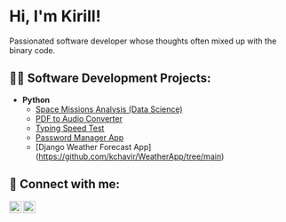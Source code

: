<h1>Hi, I'm Kirill!</h1> 
Passionated software developer whose thoughts often mixed up with the binary code.

<h2>👨‍💻 Software Development Projects:</h2>

- <b>Python</b>
  - [Space Missions Analysis (Data Science)](https://github.com/kchavir/SpaceMissionsAnalysisDataScience)
  - [PDF to Audio Converter](https://github.com/kchavir/PDFtoAudioConverter)
  - [Typing Speed Test](https://github.com/kchavir/TypingSpeedTest)
  - [Password Manager App](https://github.com/kchavir/PasswordManager)
  - [Django Weather Forecast App] (https://github.com/kchavir/WeatherApp/tree/main)

<h2> 🤳 Connect with me:</h2>

[<img align="left" alt="KyryloChavir | LinkedIn" width="22px" src="https://cdn.jsdelivr.net/npm/simple-icons@v3/icons/linkedin.svg" />][linkedin]
[<img align="left" alt="KyryloChavir | Instagram" width="22px" src="https://cdn.jsdelivr.net/npm/simple-icons@v3/icons/instagram.svg" />][instagram]

[instagram]: https://www.instagram.com/kchavir/
[linkedin]: https://www.linkedin.com/in/kchavir/

<!--
**joshmada kor1/joshmadakor1** is a ✨ _special_ ✨ repository because its `README.md` (this file) appears on your GitHub profile.

Here are some ideas to get you started:

- 🔭 I’m currently working on ...
- 🌱 I’m currently learning ...
- 👯 I’m looking to collaborate on ...
- 🤔 I’m looking for help with ...
- 💬 Ask me about ...
- 📫 How to reach me: ...
- 😄 Pronouns: ...
- ⚡ Fun fact: ...
-->
